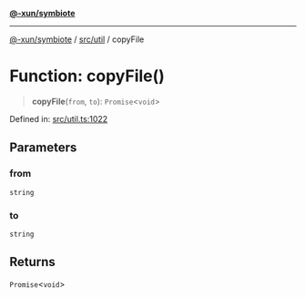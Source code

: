 [**@-xun/symbiote**](../../../README.md)

***

[@-xun/symbiote](../../../README.md) / [src/util](../README.md) / copyFile

# Function: copyFile()

> **copyFile**(`from`, `to`): `Promise`\<`void`\>

Defined in: [src/util.ts:1022](https://github.com/Xunnamius/symbiote/blob/45a95680565f7437367edb2f8cc44a33e7541aa0/src/util.ts#L1022)

## Parameters

### from

`string`

### to

`string`

## Returns

`Promise`\<`void`\>
